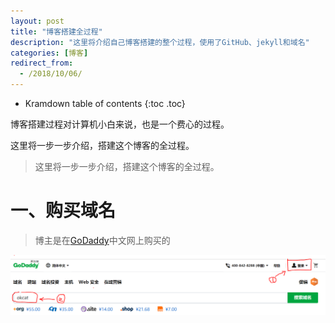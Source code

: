 ```yaml
---
layout: post
title: "博客搭建全过程"
description: "这里将介绍自己博客搭建的整个过程，使用了GitHub、jekyll和域名"
categories: [博客]
redirect_from:
  - /2018/10/06/
---
```

* Kramdown table of contents
{:toc .toc}

博客搭建过程对计算机小白来说，也是一个费心的过程。

这里将一步一步介绍，搭建这个博客的全过程。

> 这里将一步一步介绍，搭建这个博客的全过程。


# 一、购买域名
> 博主是在[GoDaddy](https://sg.godaddy.com/zh/)中文网上购买的

![域名](https://github.com/pingfangW/pingfangW.github.io/blob/master/image/blogbuilding/godday_01.png)
